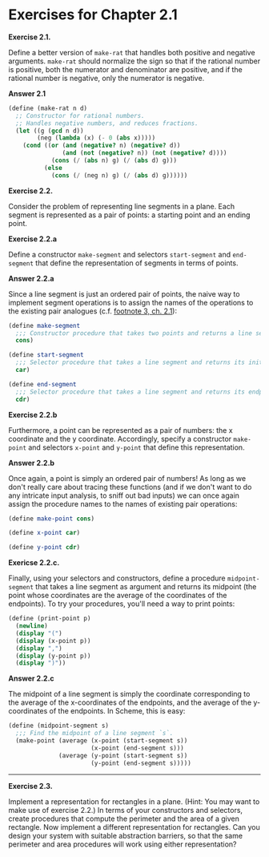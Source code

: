 # Exercises for Chapter 2.1

**Exercise 2.1.**

Define a better version of `make-rat` that handles both positive and negative
arguments. `make-rat` should normalize the sign so that if the rational number is
positive, both the numerator and denominator are positive, and if the rational
number is negative, only the numerator is negative. 

**Answer 2.1**

```scheme
(define (make-rat n d)
  ;; Constructor for rational numbers.
  ;; Handles negative numbers, and reduces fractions.
  (let ((g (gcd n d))
        (neg (lambda (x) (- 0 (abs x)))))
    (cond ((or (and (negative? n) (negative? d))
               (and (not (negative? n)) (not (negative? d))))
            (cons (/ (abs n) g) (/ (abs d) g)))
          (else
            (cons (/ (neg n) g) (/ (abs d) g))))))
```

**Exercise 2.2.**

Consider the problem of representing line segments in a plane. Each segment is
represented as a pair of points: a starting point and an ending point.

**Exercise 2.2.a**

Define a constructor `make-segment` and selectors `start-segment` and `end-segment`
that define the representation of segments in terms of points.

**Answer 2.2.a**

Since a line segment is just an ordered pair of points, the naive way to
implement segment operations is to assign the names of the operations to the
existing pair analogues (c.f. [footnote 3, ch.
2.1](https://mitpress.mit.edu/sicp/full-text/book/book-Z-H-14.html#footnote_Temp_135)):

```scheme
(define make-segment
  ;;; Constructor procedure that takes two points and returns a line segment
  cons)

(define start-segment
  ;;; Selector procedure that takes a line segment and returns its initial point
  car)

(define end-segment
  ;;; Selector procedure that takes a line segment and returns its endpoint
  cdr)
```

**Exercise 2.2.b**

Furthermore, a point
can be represented as a pair of numbers: the x coordinate and the y coordinate.
Accordingly, specify a constructor `make-point` and selectors `x-point` and `y-point`
that define this representation.

**Answer 2.2.b**

Once again, a point is simply an ordered pair of numbers! As long as we don't
really care about tracing these functions (and if we don't want to do any
intricate input analysis, to sniff out bad inputs) we can once again assign the 
procedure names to the names of existing pair operations:

```scheme
(define make-point cons)

(define x-point car)

(define y-point cdr)
```

**Exericse 2.2.c.**

Finally, using your selectors and
constructors, define a procedure `midpoint-segment` that takes a line segment as
argument and returns its midpoint (the point whose coordinates are the average
of the coordinates of the endpoints). To try your procedures, you'll need a way
to print points:

```scheme
(define (print-point p)
  (newline)
  (display "(")
  (display (x-point p))
  (display ",")
  (display (y-point p))
  (display ")"))
```

**Answer 2.2.c**

The midpoint of a line segment is simply the coordinate corresponding to the
average of the x-coordinates of the endpoints, and the average of the
y-coordinates of the endpoints. In Scheme, this is easy:

```scheme
(define (midpoint-segment s)
  ;;; Find the midpoint of a line segment `s`.
  (make-point (average (x-point (start-segment s))
                       (x-point (end-segment s)))
              (average (y-point (start-segment s))
                       (y-point (end-segment s)))))
```

-----

**Exercise 2.3.**

Implement a representation for rectangles in a plane. (Hint: You may want to
make use of exercise 2.2.) In terms of your constructors and selectors, create
procedures that compute the perimeter and the area of a given rectangle. Now
implement a different representation for rectangles. Can you design your system
with suitable abstraction barriers, so that the same perimeter and area
procedures will work using either representation? 
